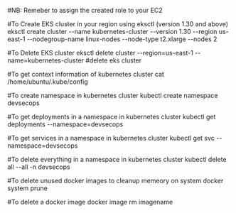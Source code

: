 #NB: Remeber to assign the created role to your EC2

#To Create EKS cluster in your region using eksctl (version 1.30 and above)
eksctl create cluster --name kubernetes-cluster --version 1.30 --region us-east-1 --nodegroup-name linux-nodes --node-type t2.xlarge --nodes 2 

#To Delete EKS cluster
eksctl delete cluster --region=us-east-1 --name=kubernetes-cluster #delete eks cluster

#To get context information of kubernetes cluster
cat /home/ubuntu/.kube/config 

#To create namespace in kubernetes cluster
kubectl create namespace devsecops

#To get deployments in a namespace in kubernetes cluster
kubectl get deployments --namespace=devsecops 

#To get services in a namespace in kubernetes cluster
kubectl get svc --namespace=devsecops 

#To delete everything in a namespace in kubernetes cluster
kubectl delete all --all -n devsecops 

#To delete unused docker images to cleanup memeory on system 
docker system prune  

#To delete a docker image
docker image rm imagename  

